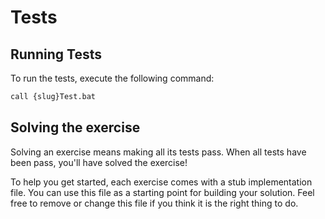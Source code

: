 # Tests

## Running Tests

To run the tests, execute the following command:

```bash
call {slug}Test.bat
```

## Solving the exercise

Solving an exercise means making all its tests pass.
When all tests have been pass, you'll have solved the exercise!

To help you get started, each exercise comes with a stub implementation file.
You can use this file as a starting point for building your solution.
Feel free to remove or change this file if you think it is the right thing to do.
